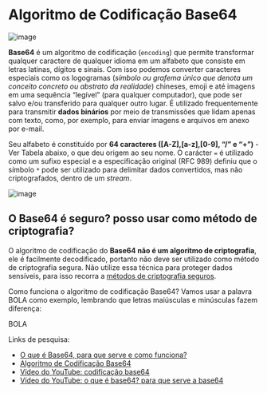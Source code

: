 # Algoritmo de Codificação Base64 


![image](https://user-images.githubusercontent.com/69597971/151281080-991efd66-fe18-4841-9c33-5d3a5cca78bf.png)
 
**Base64** é um algoritmo de codificação (``encoding``) que permite transformar qualquer caractere de qualquer idioma em um alfabeto que consiste em letras latinas, dígitos e sinais. Com isso podemos converter caracteres especiais como os logogramas (_símbolo ou grafema único que denota um conceito concreto ou abstrato da realidade_) chineses, emoji e até imagens em uma sequência “legível” (para qualquer computador), que pode ser salvo e/ou transferido para qualquer outro lugar. É utilizado frequentemente para transmitir **dados binários** por meio de transmissões que lidam apenas com texto, como, por exemplo, para enviar imagens e arquivos em anexo por e-mail.

Seu alfabeto é constituído por **64 caracteres ([A-Z],[a-z],[0-9], “/” e “+”)** - Ver Tabela abaixo, o que deu  origem ao seu nome. O carácter ``=`` é utilizado como um sufixo especial e a especificação original (RFC 989) definiu que o símbolo ``*`` pode ser utilizado para delimitar dados convertidos, mas não criptografados, dentro de um *stream*.

![image](https://user-images.githubusercontent.com/69597971/151285248-90445f72-fae5-4505-91b9-9b261938ab76.png)


## O Base64 é seguro? posso usar como método de criptografia?

O algoritmo de codificação do **Base64 não é um algoritmo de criptografia**, ele é facilmente decodificado, portanto não deve ser utilizado como método de criptografia segura. Não utilize essa técnica para proteger dados sensíveis, para isso recorra a [métodos de criptografia seguros](https://cryptoid.com.br/valid/tipos-de-criptografia-conheca-os-10-mais-usados-e-como-funciona-cada-um/).


Como funciona o algoritmo de codificação Base64?
Vamos usar a palavra BOLA como exemplo, lembrando que letras maiúsculas e minúsculas fazem diferença:

BOLA










Links de pesquisa:

* [O que é Base64, para que serve e como funciona?](https://marquesfernandes.com/self/o-que-e-base64-para-que-serve-e-como-funciona/)
* [Algoritmo de Codificação Base64](https://medium.com/swlh/base64-encoding-algorithm-42abb929087d)
* [Vídeo do YouTube: codificação base64](https://www.youtube.com/watch?v=L-cXtP24vAw)
* [Vídeo do YouTube: o que é base64? para que serve a base64](https://www.youtube.com/watch?v=JFXrBkdCAeQ)



